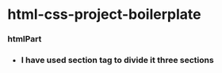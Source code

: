 # html-css-project-boilerplate
<h3>htmlPart<h3>
  <ul>
    <li>I have used section tag to divide it three sections</li>
  </ul>
